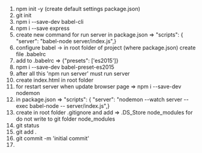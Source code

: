 1. 	npm init -y (create default settings package.json)
2. git init
3. npm i --save-dev babel-cli
4. npm i --save express
5. create new command for run server in package.json => "scripts": {
	"server": "babel-node server/index.js",}
6. configure babel -> in root folder of project (where package.json) create file .babelrc
7. add to .babelrc => {"presets": ['es2015']}
8. npm i --save-dev babel-preset-es2015
9. after all this 'npm run server' must run server
10. create index.html in root folder
11. for restart server when update browser page => npm i --save-dev nodemon
12. in package.json => "scripts": {
	"server": "nodemon --watch server --exec babel-node -- server/index.js",}
13. create in root folder .gitignore and add => 
												.DS_Store
												node_modules
	for do not write to git folder node_modules
14. git status
15. git add .
16. git commit -m 'initial commit'
17. 